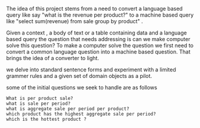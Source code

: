 The idea of this project stems from a need to convert a language based query like say "what is the revenue per product?" to a machine based query like "select sum(revenue) from sale group by product" .

Given a context , a body of text or a table containing data and a language based query the question that needs addressing is can we make computer solve this question? To make a computer solve the question we first need to convert a common language question into a machine based question. That brings the idea of a converter to light.

we delve into standard sentence forms and experiment with a limited grammer rules and a given set of domain objects as a pilot.

some of the initial questions we seek to handle are as follows

    What is per product sale?
    what is sale per period?
    what is aggregate sale per period per product?
    which product has the highest aggregate sale per period?
    which is the hottest product ?
